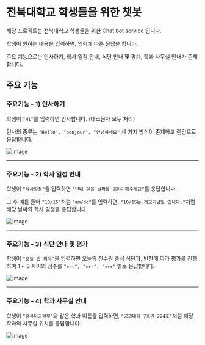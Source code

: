 # 전북대학교 학생들을 위한 챗봇

해당 프로젝트는 전북대학교 학생들을 위한 Chat bot service 입니다.

학생이 원하는 내용을 입력하면, 입력에 따른 응답을 합니다.

주요 기능으로는 인사하기, 학사 일정 안내, 식단 안내 및 평가, 학과 사무실 안내가 존재합니다.


## 주요 기능
### 주요기능 - 1) 인사하기
학생이 `"Hi"`를 입력하면 인사합니다. (대소문자 모두 처리)

인사의 종류는 `"Hello", "bonjour", "안녕하세요"` 세 가지 방식이 존재하고 랜덤으로 응답합니다.

![image](https://user-images.githubusercontent.com/112867282/203094517-900f834f-f09d-450e-a402-88aea457c5e7.png)

----

### 주요기능 - 2) 학사 일정 안내
학생이 `"학사일정"`을 입력하면 `"안내 받을 날짜를 이야기해주세요"`를 응답합니다.

그 후 예를 들어 `"10/15"`처럼 `"mm/dd"`를 입력하면, `"10/15는 개교기념일 입니다."`처럼 해당 날짜의 학사 일정을 응답합니다.

![image](https://user-images.githubusercontent.com/112867282/203096400-16b02963-ed7c-43f5-a641-51481259ecf1.png)

----

### 주요기능 - 3) 식단 안내 및 평가
학생이 `"오늘 밥 뭐야"`을 입력하면 오늘의 진수원 중식 식단과, 반찬에 따라 평가를 진행하여 1 ~ 3 사이의 점수를 `"★☆☆", "★★☆", "★★★"` 별로 응답합니다.

![image](https://user-images.githubusercontent.com/112867282/203094783-7acbc23e-e5e1-413a-abf6-748dba9fe03a.png)

----

### 주요기능 - 4) 학과 사무실 안내
학생이 `"컴퓨터공학부"`와 같은 학과 이름을 입력하면, `"공과대학 7호관 224호"`처럼 해당 학과의 사무실 위치를 응답합니다.

![image](https://user-images.githubusercontent.com/112867282/203096496-a67051c3-2b65-415c-8365-3cae29b473c1.png)



